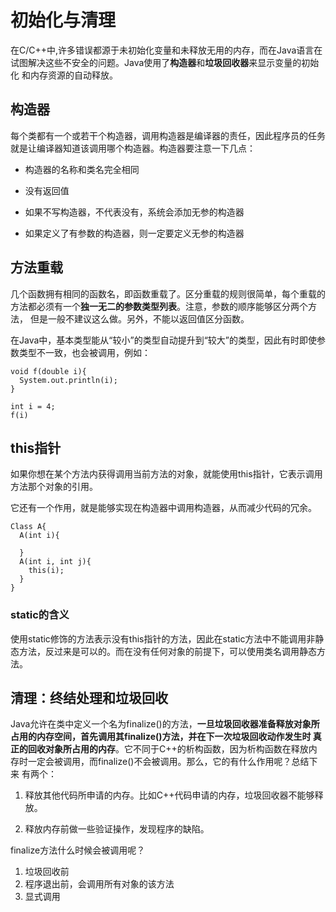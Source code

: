 # 初始化与清理

在C/C++中,许多错误都源于未初始化变量和未释放无用的内存，而在Java语言在试图解决这些不安全的问题。Java使用了**构造器**和**垃圾回收器**来显示变量的初始化
和内存资源的自动释放。

## 构造器

每个类都有一个或若干个构造器，调用构造器是编译器的责任，因此程序员的任务就是让编译器知道该调用哪个构造器。构造器要注意一下几点：

+ 构造器的名称和类名完全相同

+ 没有返回值

+ 如果不写构造器，不代表没有，系统会添加无参的构造器

+ 如果定义了有参数的构造器，则一定要定义无参的构造器

## 方法重载

几个函数拥有相同的函数名，即函数重载了。区分重载的规则很简单，每个重载的方法都必须有一个**独一无二的参数类型列表**。注意，参数的顺序能够区分两个方法，
但是一般不建议这么做。另外，不能以返回值区分函数。

在Java中，基本类型能从“较小”的类型自动提升到“较大”的类型，因此有时即使参数类型不一致，也会被调用，例如：

```
void f(double i){
  System.out.println(i);
}

int i = 4;
f(i)
```

## this指针

如果你想在某个方法内获得调用当前方法的对象，就能使用this指针，它表示调用方法那个对象的引用。

它还有一个作用，就是能够实现在构造器中调用构造器，从而减少代码的冗余。

```
Class A{
  A(int i){
    
  }
  A(int i, int j){
    this(i);
  }
}
```

### static的含义

使用static修饰的方法表示没有this指针的方法，因此在static方法中不能调用非静态方法，反过来是可以的。而在没有任何对象的前提下，可以使用类名调用静态方法。

## 清理：终结处理和垃圾回收

Java允许在类中定义一个名为finalize()的方法，**一旦垃圾回收器准备释放对象所占用的内存空间，首先调用其finalize()方法，并在下一次垃圾回收动作发生时
真正的回收对象所占用的内存**。它不同于C++的析构函数，因为析构函数在释放内存时一定会被调用，而finalize()不会被调用。那么，它的有什么作用呢？总结下来
有两个：

1. 释放其他代码所申请的内存。比如C++代码申请的内存，垃圾回收器不能够释放。

2. 释放内存前做一些验证操作，发现程序的缺陷。

finalize方法什么时候会被调用呢？

1. 垃圾回收前
2. 程序退出前，会调用所有对象的该方法
3. 显式调用
